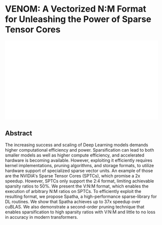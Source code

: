 # VENOM: A Vectorized N:M Format for Unleashing the Power of Sparse Tensor Cores

<p align="center">
<img src="../../blank.jpg" width="600" title="blank">
</p>

## Abstract

The increasing success and scaling of Deep Learning models demands higher
computational efficiency and power. Sparsification can lead to both smaller
models as well as higher compute efficiency, and accelerated hardware is
becoming available. However, exploiting it efficiently requires kernel
implementations, pruning algorithms, and storage formats, to utilize hardware
support of specialized sparse vector units. An example of those are the
NVIDIA's Sparse Tensor Cores (SPTCs), which promise a 2x speedup. However,
SPTCs only support the 2:4 format, limiting achievable sparsity ratios to 50%.
We present the V:N:M format, which enables the execution of arbitrary N:M
ratios on SPTCs. To efficiently exploit the resulting format, we propose
Spatha, a high-performance sparse-library for DL routines. We show that Spatha
achieves up to 37x speedup over cuBLAS. We also demonstrate a second-order
pruning technique that enables sparsification to high sparsity ratios with
V:N:M and little to no loss in accuracy in modern transformers.

